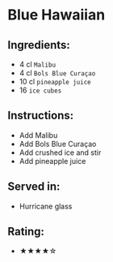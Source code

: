 # Blue Hawaiian

## Ingredients:
- 4 cl `Malibu`
- 4 cl `Bols Blue Curaçao`
- 10 cl `pineapple juice`
- 16 `ice cubes`

## Instructions:
- Add Malibu
- Add Bols Blue Curaçao
- Add crushed ice and stir
- Add pineapple juice

## Served in:
- Hurricane glass

## Rating:
- ★★★★☆